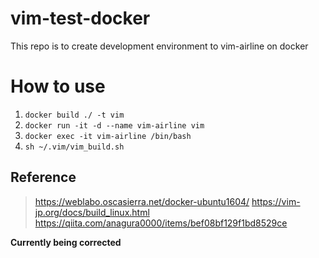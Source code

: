 # vim-test-docker

This repo is to create development environment to vim-airline on docker

# How to use

1. `docker build ./ -t vim`
2. `docker run -it -d --name vim-airline vim`
3. `docker exec -it vim-airline /bin/bash`
4. `sh ~/.vim/vim_build.sh`

## Reference

> https://weblabo.oscasierra.net/docker-ubuntu1604/
> https://vim-jp.org/docs/build_linux.html
> https://qiita.com/anagura0000/items/bef08bf129f1bd8529ce

**Currently being corrected**
